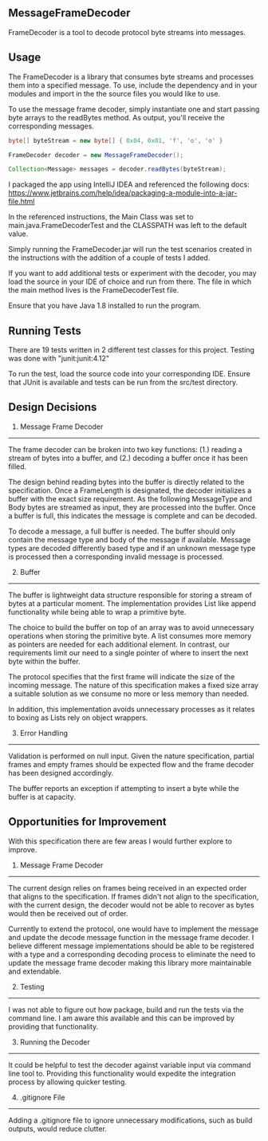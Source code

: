 ## MessageFrameDecoder

FrameDecoder is a tool to decode protocol byte streams into messages.

## Usage
The FrameDecoder is a library that consumes byte streams and processes them into a specified message.  To use, include the dependency and in your modules and import in the the source files you would like to use.  

To use the message frame decoder, simply instantiate one and start passing byte arrays to the readBytes method.  As output, you'll receive the corresponding messages.  

```java
byte[] byteStream = new byte[] { 0x04, 0x01, 'f', 'o', 'o' }

FrameDecoder decoder = new MessageFrameDecoder();

Collection<Message> messages = decoder.readBytes(byteStream);
```

I packaged the app using IntelliJ IDEA and referenced the following docs: https://www.jetbrains.com/help/idea/packaging-a-module-into-a-jar-file.html

In the referenced instructions, the Main Class was set to main.java.FrameDecoderTest and the CLASSPATH was left to the default value.

Simply running the FrameDecoder.jar will run the test scenarios created in the instructions with the addition of a couple of tests I added.  

If you want to add additional tests or experiment with the decoder, you may load the source in your IDE of choice and run from there.  The file in which the main method lives is the FrameDecoderTest file.    

Ensure that you have Java 1.8 installed to run the program.

## Running Tests

There are 19 tests written in 2 different test classes for this project.  Testing was done with "junit:junit:4.12"

To run the test, load the source code into your corresponding IDE.  Ensure that JUnit is available and tests can be run from the src/test directory.  

## Design Decisions
1. Message Frame Decoder
-------------------------
The frame decoder can be broken into two key functions: (1.) reading a stream of bytes into a buffer, and (2.) decoding a buffer once it has been filled.  

The design behind reading bytes into the  buffer is directly related to the specification.  Once a FrameLength is designated, the decoder initializes a buffer with the exact size requirement.  As the following MessageType and Body bytes are streamed as input, they are processed into the buffer.  Once a buffer is full, this indicates the message is complete and can be decoded.  

To decode a message, a full buffer is needed.  The buffer should only contain the message type and body of the message if available.  Message types are decoded differently based type and if an unknown message type is processed then a corresponding invalid message is processed.  

2. Buffer
-------------------------
The buffer is lightweight data structure responsible for storing a stream of bytes at a particular moment.  The implementation provides List like append functionality while being able to wrap a primitive byte.    

The choice to build the buffer on top of an array was to avoid unnecessary operations when storing the primitive byte.  A list consumes more memory as pointers are needed for each additional element.  In contrast, our requirements limit our need to a single pointer of where to insert the next byte within the buffer.  

The protocol specifies that the first frame will indicate the size of the incoming message.  The nature of this specification makes a fixed size array a suitable solution as we consume no more or less memory than needed. 

In addition, this implementation avoids unnecessary processes as it relates to boxing as Lists rely on object wrappers.

3. Error Handling
-------------------------
Validation is performed on null input.  Given the nature specification, partial frames and empty frames should be expected flow and the frame decoder has been designed accordingly.  

The buffer reports an exception if attempting to insert a byte while the buffer is at capacity.  

## Opportunities for Improvement
With this specification there are few areas I would further explore to improve.

1. Message Frame Decoder
-------------------------
The current design relies on frames being received in an expected order that aligns to the specification.  If frames didn't not align to the specification, with the current design, the decoder would not be able to recover as bytes would then be received out of order.  

Currently to extend the protocol, one would have to implement the message and update the decode message function in the message frame decoder.  I believe different message implementations should be able to be registered with a type and a corresponding decoding process to eliminate the need to update the message frame decoder making this library more maintainable and extendable.  

2. Testing
-------------------------
I was not able to figure out how package, build and run the tests via the command line.  I am aware this available and this can be improved by providing that functionality.  

3. Running the Decoder
-------------------------
It could be helpful to test the decoder against variable input via command line tool to.  Providing this functionality would expedite the integration process by allowing quicker testing.

4. .gitignore File
-------------------------
Adding a .gitignore file to ignore unnecessary modifications, such as build outputs, would reduce clutter.  
